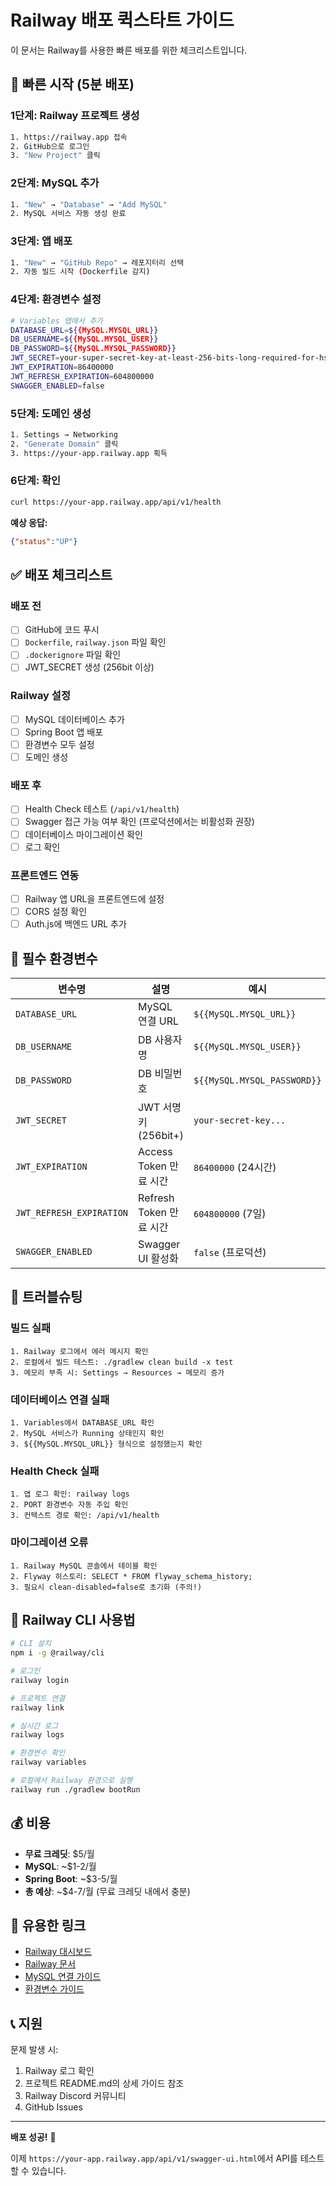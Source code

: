 # Railway 배포 퀵스타트 가이드

이 문서는 Railway를 사용한 빠른 배포를 위한 체크리스트입니다.

## 🚀 빠른 시작 (5분 배포)

### 1단계: Railway 프로젝트 생성
```bash
1. https://railway.app 접속
2. GitHub으로 로그인
3. "New Project" 클릭
```

### 2단계: MySQL 추가
```bash
1. "New" → "Database" → "Add MySQL"
2. MySQL 서비스 자동 생성 완료
```

### 3단계: 앱 배포
```bash
1. "New" → "GitHub Repo" → 레포지터리 선택
2. 자동 빌드 시작 (Dockerfile 감지)
```

### 4단계: 환경변수 설정
```bash
# Variables 탭에서 추가
DATABASE_URL=${{MySQL.MYSQL_URL}}
DB_USERNAME=${{MySQL.MYSQL_USER}}
DB_PASSWORD=${{MySQL.MYSQL_PASSWORD}}
JWT_SECRET=your-super-secret-key-at-least-256-bits-long-required-for-hs512
JWT_EXPIRATION=86400000
JWT_REFRESH_EXPIRATION=604800000
SWAGGER_ENABLED=false
```

### 5단계: 도메인 생성
```bash
1. Settings → Networking
2. "Generate Domain" 클릭
3. https://your-app.railway.app 획득
```

### 6단계: 확인
```bash
curl https://your-app.railway.app/api/v1/health
```

**예상 응답:**
```json
{"status":"UP"}
```

## ✅ 배포 체크리스트

### 배포 전
- [ ] GitHub에 코드 푸시
- [ ] `Dockerfile`, `railway.json` 파일 확인
- [ ] `.dockerignore` 파일 확인
- [ ] JWT_SECRET 생성 (256bit 이상)

### Railway 설정
- [ ] MySQL 데이터베이스 추가
- [ ] Spring Boot 앱 배포
- [ ] 환경변수 모두 설정
- [ ] 도메인 생성

### 배포 후
- [ ] Health Check 테스트 (`/api/v1/health`)
- [ ] Swagger 접근 가능 여부 확인 (프로덕션에서는 비활성화 권장)
- [ ] 데이터베이스 마이그레이션 확인
- [ ] 로그 확인

### 프론트엔드 연동
- [ ] Railway 앱 URL을 프론트엔드에 설정
- [ ] CORS 설정 확인
- [ ] Auth.js에 백엔드 URL 추가

## 🔑 필수 환경변수

| 변수명 | 설명 | 예시 |
|--------|------|------|
| `DATABASE_URL` | MySQL 연결 URL | `${{MySQL.MYSQL_URL}}` |
| `DB_USERNAME` | DB 사용자명 | `${{MySQL.MYSQL_USER}}` |
| `DB_PASSWORD` | DB 비밀번호 | `${{MySQL.MYSQL_PASSWORD}}` |
| `JWT_SECRET` | JWT 서명 키 (256bit+) | `your-secret-key...` |
| `JWT_EXPIRATION` | Access Token 만료 시간 | `86400000` (24시간) |
| `JWT_REFRESH_EXPIRATION` | Refresh Token 만료 시간 | `604800000` (7일) |
| `SWAGGER_ENABLED` | Swagger UI 활성화 | `false` (프로덕션) |

## 🐛 트러블슈팅

### 빌드 실패
```
1. Railway 로그에서 에러 메시지 확인
2. 로컬에서 빌드 테스트: ./gradlew clean build -x test
3. 메모리 부족 시: Settings → Resources → 메모리 증가
```

### 데이터베이스 연결 실패
```
1. Variables에서 DATABASE_URL 확인
2. MySQL 서비스가 Running 상태인지 확인
3. ${{MySQL.MYSQL_URL}} 형식으로 설정했는지 확인
```

### Health Check 실패
```
1. 앱 로그 확인: railway logs
2. PORT 환경변수 자동 주입 확인
3. 컨텍스트 경로 확인: /api/v1/health
```

### 마이그레이션 오류
```
1. Railway MySQL 콘솔에서 테이블 확인
2. Flyway 히스토리: SELECT * FROM flyway_schema_history;
3. 필요시 clean-disabled=false로 초기화 (주의!)
```

## 📱 Railway CLI 사용법

```bash
# CLI 설치
npm i -g @railway/cli

# 로그인
railway login

# 프로젝트 연결
railway link

# 실시간 로그
railway logs

# 환경변수 확인
railway variables

# 로컬에서 Railway 환경으로 실행
railway run ./gradlew bootRun
```

## 💰 비용

- **무료 크레딧**: $5/월
- **MySQL**: ~$1-2/월
- **Spring Boot**: ~$3-5/월
- **총 예상**: ~$4-7/월 (무료 크레딧 내에서 충분)

## 🔗 유용한 링크

- [Railway 대시보드](https://railway.app/dashboard)
- [Railway 문서](https://docs.railway.app)
- [MySQL 연결 가이드](https://docs.railway.app/databases/mysql)
- [환경변수 가이드](https://docs.railway.app/develop/variables)

## 📞 지원

문제 발생 시:
1. Railway 로그 확인
2. 프로젝트 README.md의 상세 가이드 참조
3. Railway Discord 커뮤니티
4. GitHub Issues

---

**배포 성공!** 🎉

이제 `https://your-app.railway.app/api/v1/swagger-ui.html`에서 API를 테스트할 수 있습니다.


